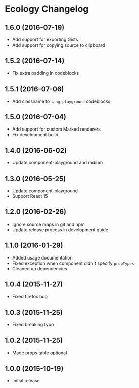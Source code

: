 # Ecology Changelog

## 1.6.0 (2016-07-19)

  * Add support for exporting Gists
  * Add support for copying source to clipboard

## 1.5.2 (2016-07-14)

  * Fix extra padding in codeblocks

## 1.5.1 (2016-07-06)

  * Add classname to `lang-playground` codeblocks

## 1.5.0 (2016-07-04)

  * Add support for custom Marked renderers
  * Fix development build

## 1.4.0 (2016-06-02)

  * Update component-playground and radium

## 1.3.0 (2016-05-25)

  * Update component-playground
  * Support React 15

## 1.2.0 (2016-02-26)

  * Ignore source maps in git and npm
  * Update release process in development guide

## 1.1.0 (2016-01-29)

  * Added usage documentation
  * Fixed exception when component didn't specify `propTypes`
  * Cleaned up dependencies

## 1.0.4 (2015-11-27)

  * Fixed firefox bug

## 1.0.3 (2015-11-25)

  * Fixed breaking typo

## 1.0.2 (2015-11-25)

  * Made props table optional

## 1.0.0 (2015-10-19)

  * Initial release
